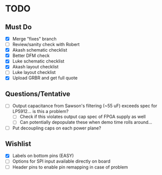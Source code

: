 # TODO

## Must Do
* [x] Merge "fixes" branch
* [ ] Review/sanity check with Robert
* [x] Akash schematic checklist
* [x] Better DFM check
* [x] Luke schematic checklist
* [x] Akash layout checklist
* [ ] Luke layout checklist
* [x] Upload GRBR and get full quote

## Questions/Tentative

* [ ] Output capacitance from Sawson's filtering (~55 uF) exceeds spec for LP5912... is this a problem?
  * [ ] Check if this violates output cap spec of FPGA supply as well
  * [ ] Can potentially depopulate these when demo time rolls around...
* [ ] Put decoupling caps on each power plane?

## Wishlist

* [x] Labels on bottom pins (EASY)
* [ ] Options for SPI input available directly on board
* [ ] Header pins to enable pin remapping in case of problem
